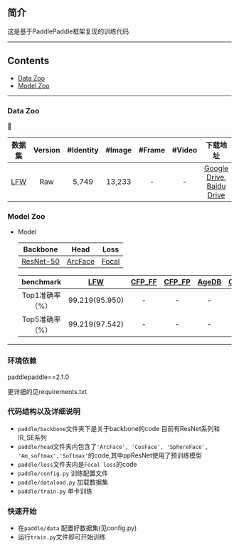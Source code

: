 ## 简介

这是基于PaddlePaddle框架复现的训练代码
****
## Contents
* [Data Zoo](#Data-Zoo)
* [Model Zoo](#Model-Zoo)
****
### Data Zoo 
:tiger:

|数据集|Version|\#Identity|\#Image|\#Frame|\#Video|下载地址|
|:---:|:----:|:-----:|:-----:|:-----:|:-----:|:-----:|
|[LFW](https://hal.inria.fr/file/index/docid/321923/filename/Huang_long_eccv2008-lfw.pdf)|Raw|5,749|13,233|-|-|[Google Drive](https://drive.google.com/file/d/1JIgAXYqXrH-RbUvcsB3B6LXctLU9ijBA/view?usp=sharing), [Baidu Drive](https://pan.baidu.com/s/1VzSI_xqiBw-uHKyRbi6zzw)

### Model Zoo

* Model

  |Backbone|Head|Loss|
  |:---:|:---:|:---:|
  |[ResNet-50](https://arxiv.org/pdf/1512.03385.pdf)|[ArcFace](https://arxiv.org/pdf/1801.07698.pdf)|[Focal](https://arxiv.org/pdf/1708.02002.pdf)|


  |benchmark|[LFW](https://hal.inria.fr/file/index/docid/321923/filename/Huang_long_eccv2008-lfw.pdf)|[CFP_FF](http://www.cfpw.io/paper.pdf)|[CFP_FP](http://www.cfpw.io/paper.pdf)|[AgeDB](http://openaccess.thecvf.com/content_cvpr_2017_workshops/w33/papers/Moschoglou_AgeDB_The_First_CVPR_2017_paper.pdf)|[CALFW](https://arxiv.org/pdf/1708.08197.pdf)|[CPLFW](http://www.whdeng.cn/CPLFW/Cross-Pose-LFW.pdf)|[Vggface2_FP](https://arxiv.org/pdf/1710.08092.pdf)|
  |:---:|:---:|:---:|:---:|:---:|:---:|:---:|:---:|
  |Top1准确率（%）|99.219(95.950)|-|-|-|-|-|-|
  |Top5准确率（%）|99.219(97.542)|-|-|-|-|-|-|

****

### 环境依赖
  paddlepaddle==2.1.0

  更详细的见requirements.txt

### 代码结构以及详细说明

* `paddle/backbone`文件夹下是关于backbone的code 目前有ResNet系列和IR_SE系列
* `paddle/head`文件夹内包含了`'ArcFace', 'CosFace', 'SphereFace', 'Am_softmax','Softmax'`的code,其中ppResNet使用了预训练模型
* `paddle/loss`文件夹内是`Focal loss`的code
* `paddle/config.py` 训练配置文件
* `paddle/dataload.py` 加载数据集
* `paddle/train.py` 单卡训练


### 快速开始

* 在`paddle/data` 配置好数据集(见config.py)
* 运行`train.py`文件即可开始训练
  
  